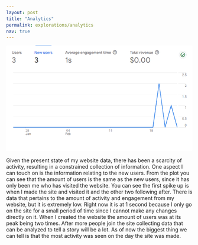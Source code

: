 ```yaml
---
layout: post
title: "Analytics"
permalink: explorations/analytics
nav: true
---
```


![plot](./assets/images/google-image.png)

Given the present state of my website data, there has been a scarcity of activity, resulting in a constrained collection of information. One aspect I can touch on is the information relating to the new users. From the plot you can see that the amount of users is the same as the new users, since it has only been me who has visited the website. You can see the first spike up is when I made the site and visited it and the other two following after. There is data that pertains to the amount of activity and engagement from my website, but it is extremely low. Right now it is at 1 second because I only go on the site for a small period of time since I cannot make any changes directly on it. When I created the website the amount of users was at its peak being two times. After more people join the site collecting data that can be analyzed to tell a story will be a lot. As of now the biggest thing we can tell is that the most activity was seen on the day the site was made. 